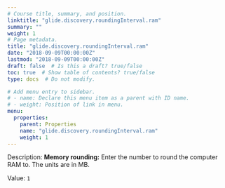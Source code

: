 ```yaml
---
# Course title, summary, and position.
linktitle: "glide.discovery.roundingInterval.ram"
summary: ""
weight: 1
# Page metadata.
title: "glide.discovery.roundingInterval.ram"
date: "2018-09-09T00:00:00Z"
lastmod: "2018-09-09T00:00:00Z"
draft: false  # Is this a draft? true/false
toc: true  # Show table of contents? true/false
type: docs  # Do not modify.

# Add menu entry to sidebar.
# - name: Declare this menu item as a parent with ID name.
# - weight: Position of link in menu.
menu:
  properties:
    parent: Properties
    name: "glide.discovery.roundingInterval.ram"
    weight: 1
---
```


Description: <b>Memory rounding:</b> Enter the number to round the computer RAM to. The units are in MB. 


Value: `1`